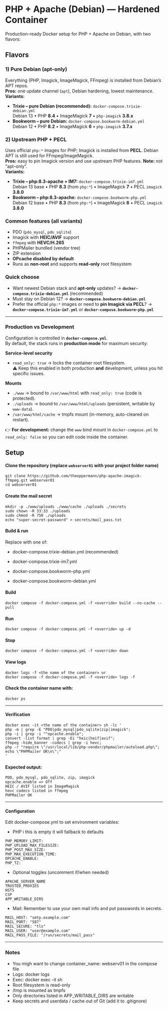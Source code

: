 # PHP + Apache (Debian) — Hardened Container

Production-ready Docker setup for PHP + Apache on Debian, with two flavors:

## Flavors

### 1) Pure Debian (apt-only)
Everything (PHP, Imagick, ImageMagick, FFmpeg) is installed from Debian’s APT repos.  
**Pros:** one update channel (`apt`), Debian hardening, lowest maintenance.  
**Variants:**
- **Trixie – pure Debian (recommended):** `docker-compose.trixie-debian.yml`  
  Debian 13 • PHP **8.4** • ImageMagick **7** • `php-imagick` **3.8.x**
- **Bookworm – pure Debian:** `docker-compose.bookworm-debian.yml`  
  Debian 12 • PHP **8.2** • ImageMagick **6** • `php-imagick` **3.7.x**

### 2) Upstream PHP + PECL
Uses official `php:*` images for PHP; Imagick is installed from **PECL**. Debian APT is still used for FFmpeg/ImageMagick.  
**Pros:** easy to pin Imagick version and use upstream PHP features. **Note:** not “apt-only”.  
**Variants:**
- **Trixie – php:8.3-apache + IM7:** `docker-compose.trixie-im7.yml`  
  Debian 13 base • PHP **8.3** (from `php:*`) • ImageMagick **7** • PECL `imagick` **3.8.0**
- **Bookworm – php:8.3-apache:** `docker-compose.bookworm-php.yml`  
  Debian 12 base • PHP **8.3** (from `php:*`) • ImageMagick **6** • PECL `imagick` **3.8.0**

### Common features (all variants)

- PDO (`pdo_mysql`, `pdo_sqlite`)
- Imagick with **HEIC/AVIF** support
- `ffmpeg` with **HEVC/H.265**
- PHPMailer bundled (vendor tree)
- ZIP extension
- **OPcache disabled by default**
- Runs as **non-root** and supports **read-only** root filesystem

### Quick choose

- Want newest Debian stack and **apt-only** updates? → **`docker-compose.trixie-debian.yml`** (recommended)  
- Must stay on Debian 12? → **`docker-compose.bookworm-debian.yml`**  
- Prefer the official `php:*` images or need to **pin Imagick via PECL**? → **`docker-compose.trixie-im7.yml`** or **`docker-compose.bookworm-php.yml`**

---

### Production vs Development

Configuration is controlled in **`docker-compose.yml`**.  
By default, the stack runs in **production mode** for maximum security:

**Service-level security**
- `read_only: true` → locks the container root filesystem.  
  ⚠️ Keep this enabled in both production **and** development, unless you hit specific issues.  

**Mounts**
- `./www` → bound to `/var/www/html` with `read_only: true` (code is protected).  
- `./uploads` → bound to `/var/www/html/uploads` (persistent, writable by `www-data`).  
- `/var/www/html/cache` → tmpfs mount (in-memory, auto-cleared on restart).  

👉 **For development:** change the `www` bind mount in `docker-compose.yml` to `read_only: false` so you can edit code inside the container.

## Setup

#### Clone the repository (replace `webserver01` with your project folder name)
```
git clone https://github.com/theoppermann/php-apache-imagick-ffmpeg.git webserver01
cd webserver01
```
#### Create the mail secret
```
mkdir -p ./www/uploads ./www/cache ./uploads ./secrets
sudo chown -R 33:33 ./uploads
sudo chmod -R 750 ./uploads
echo "super-secret-password" > secrets/mail_pass.txt
```
#### Build & run

Replace <override> with one of:

- docker-compose.trixie-debian.yml (recommended)

- docker-compose.trixie-im7.yml

- docker-compose.bookworm-php.yml

- docker-compose.bookworm-debian.yml

#### Build
```
docker compose -f docker-compose.yml -f <override> build --no-cache --pull
```

#### Run
```
docker compose -f docker-compose.yml -f <override> up -d
```

#### Stop
```
docker compose -f docker-compose.yml -f <override> down
```
#### View logs
```
docker logs -f <the name of the container> or
docker compose -f docker-compose.yml -f <override> logs -f
```

#### Check the container name with:
```
docker ps
```
---

#### Verification
```
docker exec -it <the name of the container> sh -lc '
php -m | grep -E "PDO|pdo_mysql|pdo_sqlite|zip|imagick";
php -i | grep -i "^opcache.enable";
convert -list format | grep -Ei "heic|heif|avif";
ffmpeg -hide_banner -codecs | grep -i hevc;
php -r "require \"/usr/local/lib/php-vendor/phpmailer/autoload.php\"; echo \"PHPMailer OK\n\";"
'

```
#### Expected output:
```
PDO, pdo_mysql, pdo_sqlite, zip, imagick
opcache.enable => Off
HEIC / AVIF listed in ImageMagick
hevc codecs listed in ffmpeg
PHPMailer OK
```
---

#### Configuration

Edit docker-compose.yml to set environment variables:

- PHP i this is empty it will fallback to defaults
```
PHP_MEMORY_LIMIT:
PHP_UPLOAD_MAX_FILESIZE:
PHP_POST_MAX_SIZE:
PHP_MAX_EXECUTION_TIME:
OPCACHE_ENABLE:
PHP_TZ:
```

- Optional toggles (uncomment if/when needed)
```
APACHE_SERVER_NAME
TRUSTED_PROXIES
HSTS
CSP
APP_WRITABLE_DIRS
```
- Mail: Remember to use your own mail info and put passwords in secrets.
```
MAIL_HOST: "smtp.example.com"
MAIL_PORT: "587"
MAIL_SECURE: "tls"
MAIL_USER: "user@example.com"
MAIL_PASS_FILE: "/run/secrets/mail_pass"
```
---

### Notes

- You migh want to change container_name: webserv01 in the compose file
- Logs: docker logs <the name of the container>
- Exec: docker exec -it <the name of the container> sh
- Root filesystem is read-only
- /tmp is mounted as tmpfs
- Only directories listed in APP_WRITABLE_DIRS are writable
- Keep secrets and userdata / cache out of Git (add it to .gitignore)

